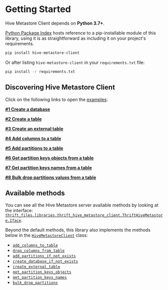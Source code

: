 # Getting Started

Hive Metastore Client depends on **Python 3.7+**.

[Python Package Index](https://pypi.org/project/hive-metastore-client/) hosts reference to a pip-installable module of this library, using it is as straightforward as including it on your project's requirements.

```bash
pip install hive-metastore-client
```

Or after listing `hive-metastore-client` in your `requirements.txt` file:

```bash
pip install -r requirements.txt
```

## Discovering Hive Metastore Client

Click on the following links to open the [examples](https://github.com/quintoandar/hive-metastore-client/tree/main/examples):

**[#1 Create a database](https://github.com/quintoandar/hive-metastore-client/blob/main/examples/create_database.py)**

**[#2 Create a table](https://github.com/quintoandar/hive-metastore-client/blob/main/examples/create_table.py)**

**[#3 Create an external table](https://github.com/quintoandar/hive-metastore-client/blob/main/examples/create_external_table.py)**

**[#4 Add columns to a table](https://github.com/quintoandar/hive-metastore-client/blob/main/examples/add_columns_to_table.py)**

**[#5 Add partitions to a table](https://github.com/quintoandar/hive-metastore-client/blob/main/examples/add_partitions.py)**

**[#6 Get partition keys objects from a table](https://github.com/quintoandar/hive-metastore-client/blob/main/examples/get_partition_keys_objects.py)**

**[#7 Get partition keys names from a table](https://github.com/quintoandar/hive-metastore-client/blob/main/examples/get_partition_keys_names.py)**

**[#8 Bulk drop partitions values from a table](https://github.com/quintoandar/hive-metastore-client/blob/main/examples/bulk_drop_partitions.py)**

## Available methods

You can see all the Hive Metastore server available methods by looking at the 
interface:
[`thrift_files.libraries.thrift_hive_metastore_client.ThriftHiveMetastore.Iface`](https://github.com/quintoandar/hive-metastore-client/blob/main/thrift_files/libraries/thrift_hive_metastore_client/ThriftHiveMetastore.py).

Beyond the default methods, this library also implements the methods below in
the [`HiveMetastoreClient`](https://github.com/quintoandar/hive-metastore-client/blob/main/hive_metastore_client/hive_metastore_client.py) class:

- [`add_columns_to_table`](https://hive-metastore-client.readthedocs.io/en/latest/hive_metastore_client.html#hive_metastore_client.hive_metastore_client.HiveMetastoreClient.add_columns_to_table)
- [`drop_columns_from_table`](https://hive-metastore-client.readthedocs.io/en/latest/hive_metastore_client.html#hive_metastore_client.hive_metastore_client.HiveMetastoreClient.drop_columns_from_table)
- [`add_partitions_if_not_exists`](https://hive-metastore-client.readthedocs.io/en/latest/hive_metastore_client.html#hive_metastore_client.hive_metastore_client.HiveMetastoreClient.add_partitions_if_not_exists)
- [`create_database_if_not_exists`](https://hive-metastore-client.readthedocs.io/en/latest/hive_metastore_client.html#hive_metastore_client.hive_metastore_client.HiveMetastoreClient.create_database_if_not_exists)
- [`create_external_table`](https://hive-metastore-client.readthedocs.io/en/latest/hive_metastore_client.html#hive_metastore_client.hive_metastore_client.HiveMetastoreClient.create_external_table)
- [`get_partition_keys_objects`](https://hive-metastore-client.readthedocs.io/en/latest/hive_metastore_client.html#hive_metastore_client.hive_metastore_client.HiveMetastoreClient.get_partition_keys_objects)
- [`get_partition_keys_names`](https://hive-metastore-client.readthedocs.io/en/latest/hive_metastore_client.html#hive_metastore_client.hive_metastore_client.HiveMetastoreClient.get_partition_keys_names)
- [`bulk_drop_partitions`](https://hive-metastore-client.readthedocs.io/en/latest/hive_metastore_client.html#hive_metastore_client.hive_metastore_client.HiveMetastoreClient.bulk_drop_partitions)